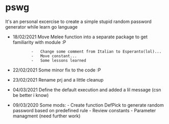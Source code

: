 # pswg 

It's an personal excercise to create a simple stupid random password generator while learn go language

-   18/02/2021  Move Melee function into a separate package to get familiarity with module :P
  
                -   Change some comment from Italian to Esperanto(lol)...
                -   Move constant...
                -   Some lessons learned
  
-   22/02/2021  Some minor fix to the code :P
-   23/02/2021  Rename prj and a little cleanup
-   04/03/2021  Define the default execution and added a lil message (csn be better i know)
-   09/03/2020  Some mods:
                -   Create function DefPick to generate random password based on predefined rule
                -   Review constants
                -   Parameter managment (need further work)